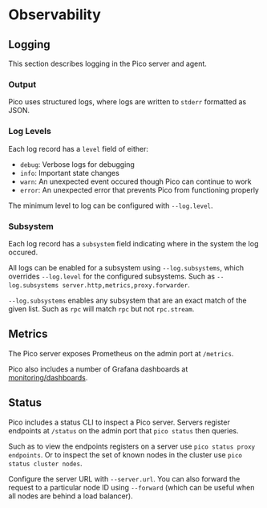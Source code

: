 # Observability

## Logging
This section describes logging in the Pico server and agent.

### Output
Pico uses structured logs, where logs are written to `stderr` formatted as
JSON.

### Log Levels
Each log record has a `level` field of either:
* `debug`: Verbose logs for debugging
* `info`: Important state changes
* `warn`: An unexpected event occured though Pico can continue to work
* `error`: An unexpected error that prevents Pico from functioning
properly

The minimum level to log can be configured with `--log.level`.

### Subsystem
Each log record has a `subsystem` field indicating where in the system the
log occured.

All logs can be enabled for a subsystem using `--log.subsystems`, which
overrides `--log.level` for the configured subsystems. Such as
`--log.subsystems server.http,metrics,proxy.forwarder`.

`--log.subsystems` enables any subsystem that are an exact match of the given
list. Such as `rpc` will match `rpc` but not `rpc.stream`.

## Metrics
The Pico server exposes Prometheus on the admin port at `/metrics`.

Pico also includes a number of Grafana dashboards at
[monitoring/dashboards](../../monitoring/dashboards).

## Status
Pico includes a status CLI to inspect a Pico server. Servers register endpoints
at `/status` on the admin port that `pico status` then queries.

Such as to view the endpoints registers on a server use
`pico status proxy endpoints`. Or to inspect the set of known nodes in the
cluster use `pico status cluster nodes`.

Configure the server URL with `--server.url`. You can also forward the request
 to a particular node ID using `--forward` (which can be useful when all nodes
are behind a load balancer).
